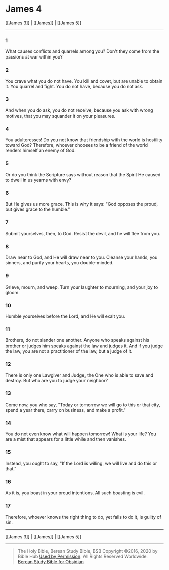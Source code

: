 # James 4

[[James 3]] | [[James]] | [[James 5]]

---

### 1
What causes conflicts and quarrels among you? Don't they come from the passions at war within you?

### 2
You crave what you do not have. You kill and covet, but are unable to obtain it. You quarrel and fight. You do not have, because you do not ask.

### 3
And when you do ask, you do not receive, because you ask with wrong motives, that you may squander it on your pleasures.

### 4
You adulteresses! Do you not know that friendship with the world is hostility toward God? Therefore, whoever chooses to be a friend of the world renders himself an enemy of God.

### 5
Or do you think the Scripture says without reason that the Spirit He caused to dwell in us yearns with envy?

### 6
But He gives us more grace. This is why it says: "God opposes the proud, but gives grace to the humble."

### 7
Submit yourselves, then, to God. Resist the devil, and he will flee from you.

### 8
Draw near to God, and He will draw near to you. Cleanse your hands, you sinners, and purify your hearts, you double-minded.

### 9
Grieve, mourn, and weep. Turn your laughter to mourning, and your joy to gloom.

### 10
Humble yourselves before the Lord, and He will exalt you.

### 11
Brothers, do not slander one another. Anyone who speaks against his brother or judges him speaks against the law and judges it. And if you judge the law, you are not a practitioner of the law, but a judge of it.

### 12
There is only one Lawgiver and Judge, the One who is able to save and destroy. But who are you to judge your neighbor?

### 13
Come now, you who say, "Today or tomorrow we will go to this or that city, spend a year there, carry on business, and make a profit."

### 14
You do not even know what will happen tomorrow! What is your life? You are a mist that appears for a little while and then vanishes.

### 15
Instead, you ought to say, "If the Lord is willing, we will live and do this or that."

### 16
As it is, you boast in your proud intentions. All such boasting is evil.

### 17
Therefore, whoever knows the right thing to do, yet fails to do it, is guilty of sin.

---

[[James 3]] | [[James]] | [[James 5]]

---

> The Holy Bible, Berean Study Bible, BSB
> Copyright &copy;2016, 2020 by Bible Hub
> [Used by Permission](https://berean.bible/terms.htm). All Rights Reserved Worldwide.
> [Berean Study Bible for Obsidian](https://github.com/gapmiss/berean-study-bible-for-obsidian)</small>

